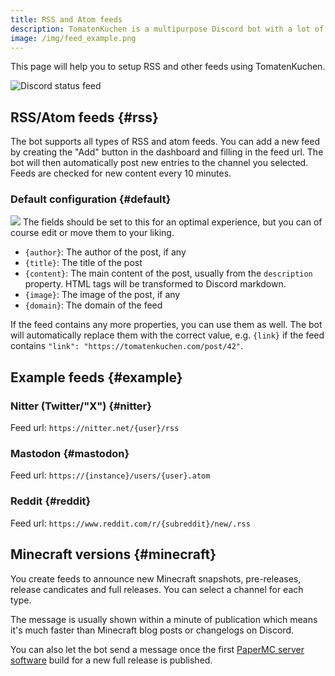 ```yaml
---
title: RSS and Atom feeds
description: TomatenKuchen is a multipurpose Discord bot with a lot of features. Explains how to use RSS, Atom and Minecraft version feeds.
image: /img/feed_example.png
---
```


This page will help you to setup RSS and other feeds using TomatenKuchen.

![Discord status feed](/img/feed_example.png)

## RSS/Atom feeds {#rss}

The bot supports all types of RSS and atom feeds. You can add a new feed by creating the "Add" button in the dashboard and filling in the feed url.
The bot will then automatically post new entries to the channel you selected.
Feeds are checked for new content every 10 minutes.

### Default configuration {#default}

![](/img/rss_feeds_default.png)
The fields should be set to this for an optimal experience, but you can of course edit or move them to your liking.

- `{author}`: The author of the post, if any
- `{title}`: The title of the post
- `{content}`: The main content of the post, usually from the `description` property. HTML tags will be transformed to Discord markdown.
- `{image}`: The image of the post, if any
- `{domain}`: The domain of the feed

If the feed contains any more properties, you can use them as well. The bot will automatically replace them with the correct value, e.g. `{link}` if the feed contains `"link": "https://tomatenkuchen.com/post/42"`.

## Example feeds {#example}

### Nitter (Twitter/"X") {#nitter}

Feed url: `https://nitter.net/{user}/rss`

### Mastodon {#mastodon}

Feed url: `https://{instance}/users/{user}.atom`

### Reddit {#reddit}

Feed url: `https://www.reddit.com/r/{subreddit}/new/.rss`

## Minecraft versions {#minecraft}

You create feeds to announce new Minecraft snapshots, pre-releases, release candicates and full releases. You can select a channel for each type.

The message is usually shown within a minute of publication which means it's much faster than Minecraft blog posts or changelogs on Discord.

You can also let the bot send a message once the first [PaperMC server software](https://papermc.io) build for a new full release is published.
